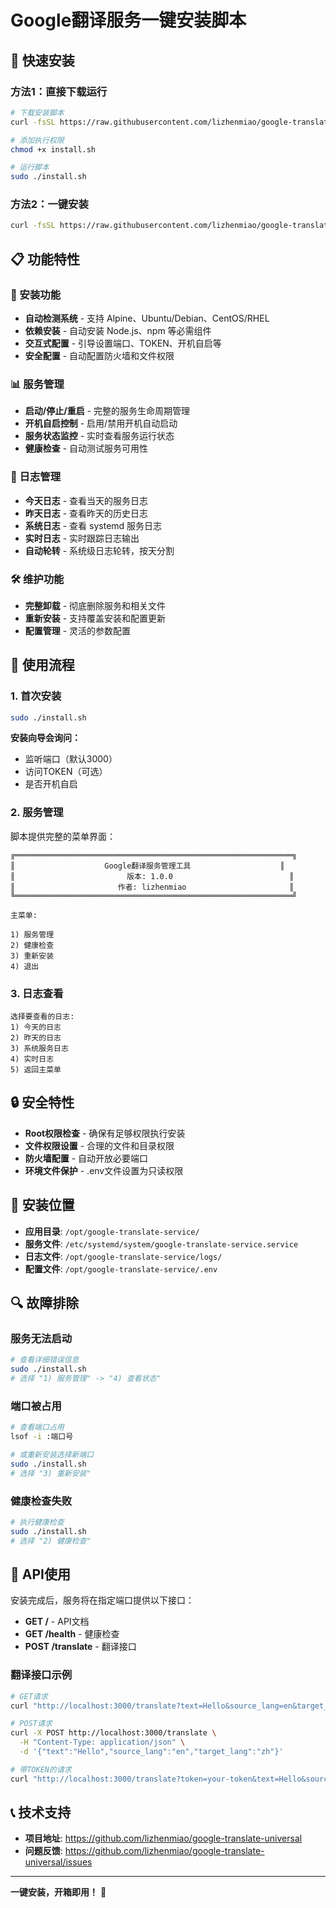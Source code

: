 # Google翻译服务一键安装脚本

## 🚀 快速安装

### 方法1：直接下载运行
```bash
# 下载安装脚本
curl -fsSL https://raw.githubusercontent.com/lizhenmiao/google-translate-universal/master/linux-deploy/install.sh -o install.sh

# 添加执行权限
chmod +x install.sh

# 运行脚本
sudo ./install.sh
```

### 方法2：一键安装
```bash
curl -fsSL https://raw.githubusercontent.com/lizhenmiao/google-translate-universal/master/linux-deploy/install.sh | sudo bash
```

## 📋 功能特性

### 🔧 安装功能
- **自动检测系统** - 支持 Alpine、Ubuntu/Debian、CentOS/RHEL
- **依赖安装** - 自动安装 Node.js、npm 等必需组件
- **交互式配置** - 引导设置端口、TOKEN、开机自启等
- **安全配置** - 自动配置防火墙和文件权限

### 📊 服务管理
- **启动/停止/重启** - 完整的服务生命周期管理
- **开机自启控制** - 启用/禁用开机自动启动
- **服务状态监控** - 实时查看服务运行状态
- **健康检查** - 自动测试服务可用性

### 📝 日志管理
- **今天日志** - 查看当天的服务日志
- **昨天日志** - 查看昨天的历史日志
- **系统日志** - 查看 systemd 服务日志
- **实时日志** - 实时跟踪日志输出
- **自动轮转** - 系统级日志轮转，按天分割

### 🛠️ 维护功能
- **完整卸载** - 彻底删除服务和相关文件
- **重新安装** - 支持覆盖安装和配置更新
- **配置管理** - 灵活的参数配置

## 🎯 使用流程

### 1. 首次安装
```bash
sudo ./install.sh
```

**安装向导会询问：**
- 监听端口（默认3000）
- 访问TOKEN（可选）
- 是否开机自启

### 2. 服务管理
脚本提供完整的菜单界面：

```
╔══════════════════════════════════════════════════════════════╗
║                    Google翻译服务管理工具                    ║
║                         版本: 1.0.0                          ║
║                       作者: lizhenmiao                       ║
╚══════════════════════════════════════════════════════════════╝

主菜单:

1) 服务管理
2) 健康检查
3) 重新安装
4) 退出
```

### 3. 日志查看
```
选择要查看的日志:
1) 今天的日志
2) 昨天的日志
3) 系统服务日志
4) 实时日志
5) 返回主菜单
```

## 🔒 安全特性

- **Root权限检查** - 确保有足够权限执行安装
- **文件权限设置** - 合理的文件和目录权限
- **防火墙配置** - 自动开放必要端口
- **环境文件保护** - .env文件设置为只读权限

## 📁 安装位置

- **应用目录**: `/opt/google-translate-service/`
- **服务文件**: `/etc/systemd/system/google-translate-service.service`
- **日志文件**: `/opt/google-translate-service/logs/`
- **配置文件**: `/opt/google-translate-service/.env`

## 🔍 故障排除

### 服务无法启动
```bash
# 查看详细错误信息
sudo ./install.sh
# 选择 "1) 服务管理" -> "4) 查看状态"
```

### 端口被占用
```bash
# 查看端口占用
lsof -i :端口号

# 或重新安装选择新端口
sudo ./install.sh
# 选择 "3) 重新安装"
```

### 健康检查失败
```bash
# 执行健康检查
sudo ./install.sh
# 选择 "2) 健康检查"
```

## 🚀 API使用

安装完成后，服务将在指定端口提供以下接口：

- **GET /** - API文档
- **GET /health** - 健康检查
- **POST /translate** - 翻译接口

### 翻译接口示例
```bash
# GET请求
curl "http://localhost:3000/translate?text=Hello&source_lang=en&target_lang=zh"

# POST请求
curl -X POST http://localhost:3000/translate \
  -H "Content-Type: application/json" \
  -d '{"text":"Hello","source_lang":"en","target_lang":"zh"}'

# 带TOKEN的请求
curl "http://localhost:3000/translate?token=your-token&text=Hello&source_lang=en&target_lang=zh"
```

## 📞 技术支持

- **项目地址**: https://github.com/lizhenmiao/google-translate-universal
- **问题反馈**: https://github.com/lizhenmiao/google-translate-universal/issues

---

**一键安装，开箱即用！** 🎉